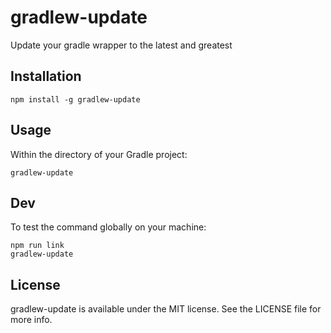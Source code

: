 # gradlew-update

Update your gradle wrapper to the latest and greatest

## Installation
```
npm install -g gradlew-update
```

## Usage
Within the directory of your Gradle project:
```
gradlew-update
```

## Dev
To test the command globally on your machine:
```
npm run link
gradlew-update
```

## License

gradlew-update is available under the MIT license. See the LICENSE file for more info.